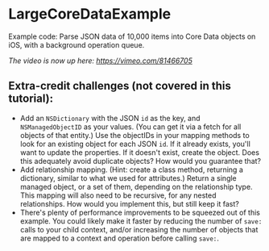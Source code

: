 LargeCoreDataExample
====================

Example code: Parse JSON data of 10,000 items into Core Data objects on iOS, with a background operation queue.

*The video is now up here: https://vimeo.com/81466705*

Extra-credit challenges (not covered in this tutorial):
-------------------------------------------------------

* Add an ````NSDictionary```` with the JSON ````id```` as the key, and ````NSManagedObjectID```` as your values. (You can get it via a fetch for all objects of that entity.) Use the objectIDs in your mapping methods to look for an existing object for each JSON ````id````. If it already exists, you'll want to update the properties. If it doesn't exist, create the object. Does this adequately avoid duplicate objects? How would you guarantee that?
* Add relationship mapping. (Hint: create a class method, returning a dictionary, similar to what we used for attributes.) Return a single managed object, or a set of them, depending on the relationship type. This mapping will also need to be recursive, for any nested relationships. How would you implement this, but still keep it fast?
* There's plenty of performance improvements to be squeezed out of this example. You could likely make it faster by reducing the number of ````save:```` calls to your child context, and/or increasing the number of objects that are mapped to a context and operation before calling ````save:````.
